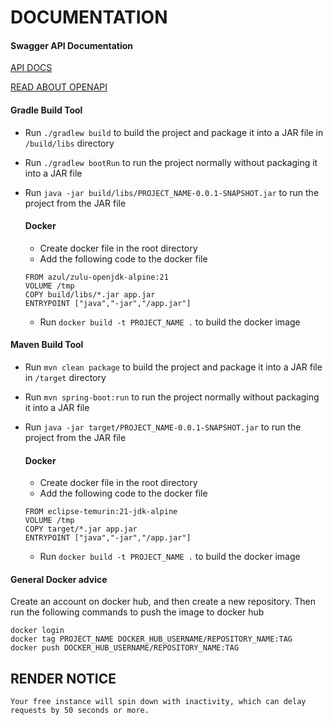 # DOCUMENTATION
#### Swagger API Documentation
[API DOCS](http://localhost:8080/swagger-ui.html)

[READ ABOUT OPENAPI](https://www.baeldung.com/spring-rest-openapi-documentation)

#### Gradle Build Tool
- Run `./gradlew build` to build the project and package it into a JAR file in `/build/libs` directory
- Run `./gradlew bootRun` to run the project normally without packaging it into a JAR file
- Run `java -jar build/libs/PROJECT_NAME-0.0.1-SNAPSHOT.jar` to run the project from the JAR file

    #### Docker 
    - Create docker file in the root directory
    - Add the following code to the docker file
    ```
    FROM azul/zulu-openjdk-alpine:21
    VOLUME /tmp
    COPY build/libs/*.jar app.jar
    ENTRYPOINT ["java","-jar","/app.jar"]
    ```
    - Run `docker build -t PROJECT_NAME .` to build the docker image
  

#### Maven Build Tool
- Run `mvn clean package` to build the project and package it into a JAR file in `/target` directory
- Run `mvn spring-boot:run` to run the project normally without packaging it into a JAR file
- Run `java -jar target/PROJECT_NAME-0.0.1-SNAPSHOT.jar` to run the project from the JAR file
    
    #### Docker 
    - Create docker file in the root directory
    - Add the following code to the docker file
    ```
    FROM eclipse-temurin:21-jdk-alpine
    VOLUME /tmp
    COPY target/*.jar app.jar
    ENTRYPOINT ["java","-jar","/app.jar"]
    ```
    - Run `docker build -t PROJECT_NAME .` to build the docker image

#### General Docker advice 
Create an account on docker hub, and then create a new repository. 
Then run the following commands to push the image to docker hub
```
docker login
docker tag PROJECT_NAME DOCKER_HUB_USERNAME/REPOSITORY_NAME:TAG
docker push DOCKER_HUB_USERNAME/REPOSITORY_NAME:TAG
```

## RENDER NOTICE
```
Your free instance will spin down with inactivity, which can delay requests by 50 seconds or more.
```
